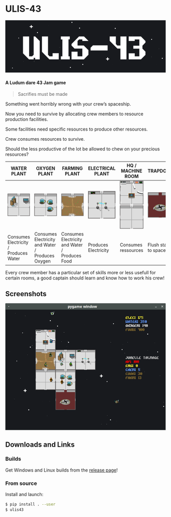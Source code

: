 # ULIS-43

![cover](https://raw.githubusercontent.com/elkhadiy/ldjam-43/master/cover.png)

#### A Ludum dare 43 Jam game
> Sacrifies must be made

Something went horribly wrong with your crew’s spaceship.

Now you need to survive by allocating crew members to resource production facilities.

Some facilities need specific resources to produce other resources.

Crew consumes resources to survive.

Should the less productive of the lot be allowed to chew on your precious resources?

|WATER PLANT|OXYGEN PLANT|FARMING PLANT|ELECTRICAL PLANT|HQ / MACHINE ROOM|TRAPDOOR|
|---|---|---|---|---|---|
|![WATER_PLANT.png](https://raw.githubusercontent.com/elkhadiy/ldjam-43/master/ulis43/res/images/rooms/WATER_PLANT.png)|![OXYGEN_PLANT.png](https://raw.githubusercontent.com/elkhadiy/ldjam-43/master/ulis43/res/images/rooms/OXYGEN_PLANT.png)|![FARMING_PLANT.png](https://raw.githubusercontent.com/elkhadiy/ldjam-43/master/ulis43/res/images/rooms/FARMING_PLANT.png)|![ELECTRICAL_PLANT.png](https://raw.githubusercontent.com/elkhadiy/ldjam-43/master/ulis43/res/images/rooms/ELECTRICAL_PLANT.png)|![HQ.png](https://raw.githubusercontent.com/elkhadiy/ldjam-43/master/ulis43/res/images/rooms/HQ.png) ![MACHINE_ROOM.png](https://raw.githubusercontent.com/elkhadiy/ldjam-43/master/ulis43/res/images/rooms/MACHINE_ROOM.png)|![TRAPDOOR.png](https://raw.githubusercontent.com/elkhadiy/ldjam-43/master/ulis43/res/images/rooms/TRAPDOOR.png)|
|Consumes Electricity / Produces Water|Consumes Electricity and Water / Produces Oxygen|Consumes Electricity and Water / Produces Food|Produces Electricity|Consumes ressources|Flush staff to space|

Every crew member has a particular set of skills more or less usefull for certain rooms, a good captain should learn and know how to work his crew!

## Screenshots

![screenshot](https://raw.githubusercontent.com/elkhadiy/ldjam-43/master/game_screenshot.png)

## Downloads and Links

### Builds

Get Windows and Linux builds from the [release page](https://github.com/elkhadiy/ldjam-43/releases/)!

### From source
Install and launch:
```bash
$ pip install . --user
$ ulis43
```
